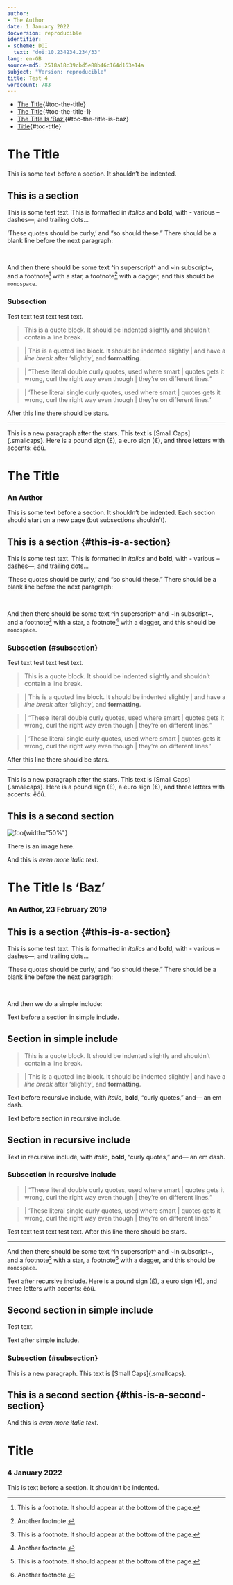 ```yaml
---
author:
- The Author
date: 1 January 2022
docversion: reproducible
identifier:
- scheme: DOI
  text: "doi:10.234234.234/33"
lang: en-GB
source-md5: 2518a18c39cbd5e88b46c164d163e14a
subject: "Version: reproducible"
title: Test 4
wordcount: 783
---
```


-   [The Title](#the-title){#toc-the-title}
-   [The Title](#the-title-1){#toc-the-title-1}
-   [The Title Is ‘Baz’](#the-title-is-baz){#toc-the-title-is-baz}
-   [Title](#title){#toc-title}

# The Title

This is some text before a section. It shouldn’t be indented.

## This is a section

This is some test text. This is formatted in *italics* and **bold**,
with - various – dashes—, and trailing dots…

‘These quotes should be curly,’ and “so should these.” There should be a
blank line before the next paragraph:

 

And then there should be some text ^in superscript^ and ~in subscript~,
and a footnote[^1] with a star, a footnote[^2] with a dagger, and this
should be `monospace`.

### Subsection

Test text test text test text.

> This is a quote block. It should be indented slightly and shouldn’t
> contain a line break.

> | This is a quoted line block. It should be indented slightly
> | and have a *line break* after ‘slightly’, and **formatting**.

> | “These literal double curly quotes, used where smart
> | quotes gets it wrong, curl the right way even though
> | they’re on different lines.”

> | ‘These literal single curly quotes, used where smart
> | quotes gets it wrong, curl the right way even though
> | they’re on different lines.’

After this line there should be stars.

------------------------------------------------------------------------

This is a new paragraph after the stars. This text is [Small
Caps]{.smallcaps}. Here is a pound sign (£), a euro sign (€), and three
letters with accents: ëóû.

# The Title

### An Author

This is some text before a section. It shouldn’t be indented. Each
section should start on a new page (but subsections shouldn’t).

## This is a section {#this-is-a-section}

This is some test text. This is formatted in *italics* and **bold**,
with - various – dashes—, and trailing dots…

‘These quotes should be curly,’ and “so should these.” There should be a
blank line before the next paragraph:

 

And then there should be some text ^in superscript^ and ~in subscript~,
and a footnote[^3] with a star, a footnote[^4] with a dagger, and this
should be `monospace`.

### Subsection {#subsection}

Test text test text test text.

> This is a quote block. It should be indented slightly and shouldn’t
> contain a line break.

> | This is a quoted line block. It should be indented slightly
> | and have a *line break* after ‘slightly’, and **formatting**.

> | “These literal double curly quotes, used where smart
> | quotes gets it wrong, curl the right way even though
> | they’re on different lines.”

> | ‘These literal single curly quotes, used where smart
> | quotes gets it wrong, curl the right way even though
> | they’re on different lines.’

After this line there should be stars.

------------------------------------------------------------------------

This is a new paragraph after the stars. This text is [Small
Caps]{.smallcaps}. Here is a pound sign (£), a euro sign (€), and three
letters with accents: ëóû.

## This is a second section

![foo](tests/test2/image.png){width="50%"}

There is an image here.

And this is *even more italic text*.

# The Title Is ‘Baz’

### An Author, 23 February 2019

## This is a section {#this-is-a-section}

This is some test text. This is formatted in *italics* and **bold**,
with - various – dashes—, and trailing dots…

‘These quotes should be curly,’ and “so should these.” There should be a
blank line before the next paragraph:

 

And then we do a simple include:

Text before a section in simple include.

## Section in simple include

> This is a quote block. It should be indented slightly and shouldn’t
> contain a line break.

> | This is a quoted line block. It should be indented slightly
> | and have a *line break* after ‘slightly’, and **formatting**.

Text before recursive include, with *italic*, **bold**, “curly quotes,”
and— an em dash.

Text before section in recursive include.

## Section in recursive include

Text in recursive include, with *italic*, **bold**, “curly quotes,” and—
an em dash.

### Subsection in recursive include

> | “These literal double curly quotes, used where smart
> | quotes gets it wrong, curl the right way even though
> | they’re on different lines.”

> | ‘These literal single curly quotes, used where smart
> | quotes gets it wrong, curl the right way even though
> | they’re on different lines.’

Test text test text test text. After this line there should be stars.

------------------------------------------------------------------------

And then there should be some text ^in superscript^ and ~in subscript~,
and a footnote[^5] with a star, a footnote[^6] with a dagger, and this
should be `monospace`.

Text after recursive include. Here is a pound sign (£), a euro sign (€),
and three letters with accents: ëóû.

## Second section in simple include

Test text.

Text after simple include.

### Subsection {#subsection}

This is a new paragraph. This text is [Small Caps]{.smallcaps}.

## This is a second section {#this-is-a-second-section}

And this is *even more italic text*.

# Title

### 4 January 2022

This is text before a section. It shouldn’t be indented.

[^1]: This is a footnote. It should appear at the bottom of the page.

[^2]: Another footnote.

[^3]: This is a footnote. It should appear at the bottom of the page.

[^4]: Another footnote.

[^5]: This is a footnote. It should appear at the bottom of the page.

[^6]: Another footnote.
